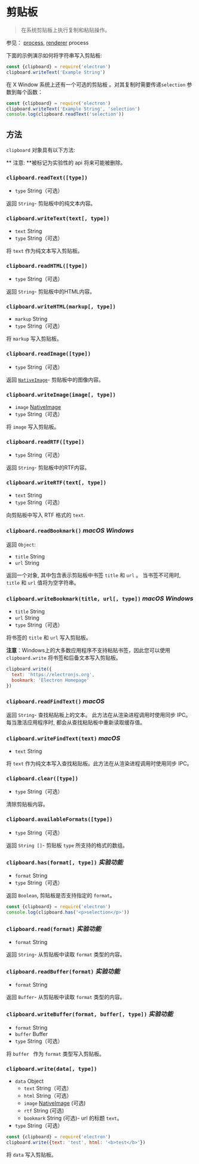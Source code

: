 # 剪贴板

> 在系统剪贴板上执行复制和粘贴操作。

参见： [process](../glossary.md#main-process), [renderer](../glossary.md#renderer-process) process

下面的示例演示如何将字符串写入剪贴板:

```javascript
const {clipboard} = require('electron')
clipboard.writeText('Example String')
```

在 X Window 系统上还有一个可选的剪贴板 。对其复制时需要传递` selection ` 参数到每个函数：

```javascript
const {clipboard} = require('electron')
clipboard.writeText('Example String', 'selection')
console.log(clipboard.readText('selection'))
```

## 方法

` clipboard ` 对象具有以下方法:

** 注意: **被标记为实验性的 api 将来可能被删除。

### `clipboard.readText([type])`

* ` type ` String（可选）

返回 ` String `- 剪贴板中的纯文本内容。

### `clipboard.writeText(text[, type])`

* `text` String
* ` type ` String（可选）

将 ` text ` 作为纯文本写入剪贴板。

### `clipboard.readHTML([type])`

* ` type ` String（可选）

返回 ` String `- 剪贴板中的HTML内容。

### `clipboard.writeHTML(markup[, type])`

* `markup` String
* ` type ` String（可选）

将 ` markup ` 写入剪贴板。

### `clipboard.readImage([type])`

* ` type ` String（可选）

返回 [` NativeImage `](native-image.md)- 剪贴板中的图像内容。

### `clipboard.writeImage(image[, type])`

* `image` [NativeImage](native-image.md)
* ` type ` String（可选）

将 ` image ` 写入剪贴板。

### `clipboard.readRTF([type])`

* ` type ` String（可选）

返回 ` String `- 剪贴板中的RTF内容。

### `clipboard.writeRTF(text[, type])`

* `text` String
* ` type ` String（可选）

向剪贴板中写入 RTF 格式的 `text`.

### `clipboard.readBookmark()` *macOS* *Windows*

返回 `Object`:

* `title` String
* `url` String

返回一个对象, 其中包含表示剪贴板中书签 `title` 和 `url` 。 当书签不可用时, ` title ` 和 ` url ` 值将为空字符串。

### `clipboard.writeBookmark(title, url[, type])` *macOS* *Windows*

* `title` String
* `url` String
* ` type ` String（可选）

将书签的 ` title ` 和 ` url ` 写入剪贴板。

**注意**：Windows上的大多数应用程序不支持粘贴书签，因此您可以使用 `clipboard.write` 将书签和后备文本写入剪贴板。

```js
clipboard.write({
  text: 'https://electronjs.org',
  bookmark: 'Electron Homepage'
})
```

### `clipboard.readFindText()` *macOS*

返回 ` String `- 查找粘贴板上的文本。 此方法在从渲染进程调用时使用同步 IPC。 每当激活应用程序时, 都会从查找粘贴板中重新读取缓存值。

### `clipboard.writeFindText(text)` *macOS*

* `text` String

将 ` text ` 作为纯文本写入查找粘贴板。此方法在从渲染进程调用时使用同步 IPC。

### `clipboard.clear([type])`

* ` type ` String（可选）

清除剪贴板内容。

### `clipboard.availableFormats([type])`

* ` type ` String（可选）

返回 ` String [] `- 剪贴板 ` type ` 所支持的格式的数组。

### `clipboard.has(format[, type])` *实验功能*

* `format` String
* ` type ` String（可选）

返回 ` Boolean `, 剪贴板是否支持指定的 ` format `。

```javascript
const {clipboard} = require('electron')
console.log(clipboard.has('<p>selection</p>'))
```

### `clipboard.read(format)` *实验功能*

* `format` String

返回 ` String `- 从剪贴板中读取 ` format ` 类型的内容。

### `clipboard.readBuffer(format)` *实验功能*

* `format` String

返回 ` Buffer `- 从剪贴板中读取 ` format ` 类型的内容。

### `clipboard.writeBuffer(format, buffer[, type])` *实验功能*

* `format` String
* `buffer` Buffer
* ` type ` String（可选）

将 `buffer ` 作为 ` format ` 类型写入剪贴板。

### `clipboard.write(data[, type])`

* `data` Object 
  * ` text ` String（可选）
  * ` html ` String（可选）
  * `image` [NativeImage](native-image.md) (可选)
  * `rtf` String (可选)
  * ` bookmark ` String (可选)- url 的标题 `text`。
* ` type ` String（可选）

```javascript
const {clipboard} = require('electron')
clipboard.write({text: 'test', html: '<b>test</b>'})
```

将 ` data ` 写入剪贴板。